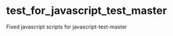 test_for_javascript_test_master
===============================

Fixed javascript scripts for javascript-test-master 
